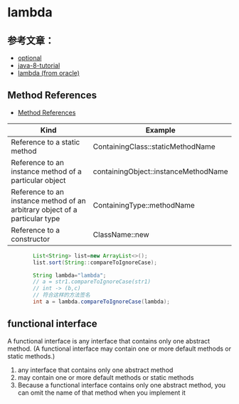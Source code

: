 # lambda

## 参考文章：

- [optional](https://unmi.cc/proper-ways-of-using-java8-optional/)
- [java-8-tutorial](http://winterbe.com/posts/2014/03/16/java-8-tutorial/)
- [lambda (from oracle)](https://docs.oracle.com/javase/tutorial/java/javaOO/lambdaexpressions.html)

## Method References

- [Method References](https://docs.oracle.com/javase/tutorial/java/javaOO/methodreferences.html)

Kind                                                    |   Example
----                                                    |   -------
Reference to a static method                            |   ContainingClass::staticMethodName
Reference to an instance method of a particular object  |	containingObject::instanceMethodName
Reference to an instance method of an arbitrary object of a particular type |	ContainingType::methodName
Reference to a constructor                              |   ClassName::new

```java
        List<String> list=new ArrayList<>();
        list.sort(String::compareToIgnoreCase);

        String lambda="lambda";
        // a = str1.compareToIgnoreCase(str1)
        // int -> (b,c)
        // 符合这样的方法签名
        int a = lambda.compareToIgnoreCase(lambda);
```

## functional interface

A functional interface is any interface that contains only one abstract method. (A functional interface may contain one or more default methods or static methods.)

1. any interface that contains only one abstract method
2. may contain one or more default methods or static methods
3. Because a functional interface contains only one abstract method, you can omit the name of that method when you implement it